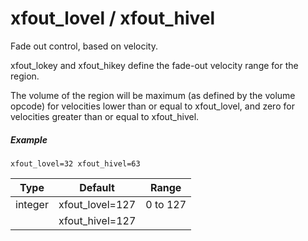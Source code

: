 ---
---
# xfout_lovel / xfout_hivel

Fade out control, based on velocity.

xfout_lokey and xfout_hikey define the fade-out velocity range for the region.

The volume of the region will be maximum (as defined by the volume opcode) for
velocities lower than or equal to xfout_lovel, and zero for velocities
greater than or equal to xfout_hivel.

##### Example

```
xfout_lovel=32 xfout_hivel=63
```

| Type    | Default         | Range    |
| ---     | ---             | ---      |
| integer | xfout_lovel=127 | 0 to 127 |
|         | xfout_hivel=127 |          |
